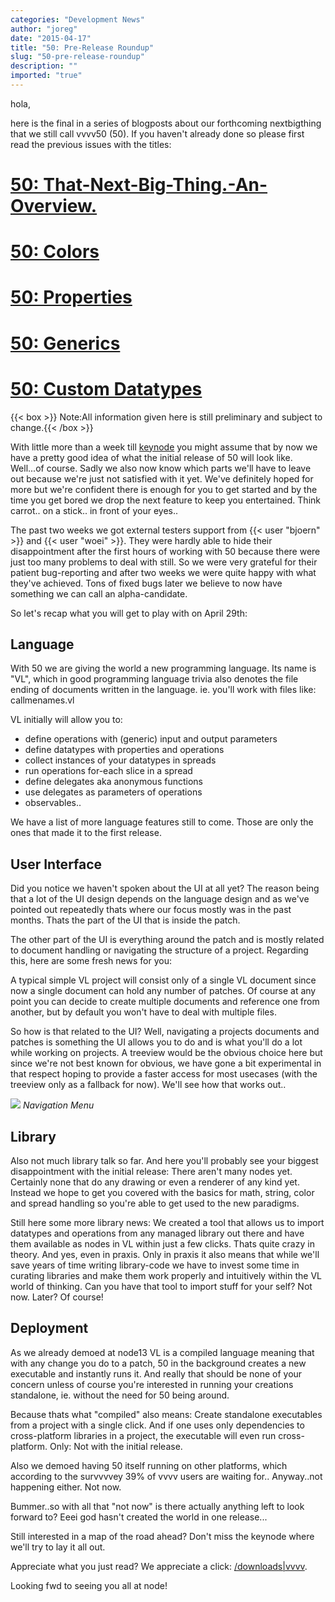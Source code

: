```yaml
---
categories: "Development News"
author: "joreg"
date: "2015-04-17"
title: "50: Pre-Release Roundup"
slug: "50-pre-release-roundup"
description: ""
imported: "true"
---
```



hola,

here is the final in a series of blogposts about our forthcoming nextbigthing that we still call vvvv50 (50). If you haven't already done so please first read the previous issues with the titles:

# [50: That-Next-Big-Thing.-An-Overview.](/blog/2014/50-that-next-big-thing.-an-overview.)
# [50: Colors](/blog/2014/50-colors)
# [50: Properties](/blog/2014/50-properties)
# [50: Generics](/blog/2015/50-generics)
# [50: Custom Datatypes](/blog/2015/50-custom-datatypes)
 
{{< box >}}
Note:All information given here is still preliminary and subject to change.{{< /box >}}

With little more than a week till [keynode](http://node15.vvvv.org/program/vvvv-keynote/vvvv-keynode-megashow) you might assume that by now we have a pretty good idea of what the initial release of 50 will look like. Well...of course. Sadly we also now know which parts we'll have to leave out because we're just not satisfied with it yet. We've definitely hoped for more but we're confident there is enough for you to get started and by the time you get bored we drop the next feature to keep you entertained. Think carrot.. on a stick.. in front of your eyes.. 

The past two weeks we got external testers support from {{< user "bjoern" >}} and {{< user "woei" >}}. They were hardly able to hide their disappointment after the first hours of working with 50 because there were just too many problems to deal with still. So we were very grateful for their patient bug-reporting and after two weeks we were quite happy with what they've achieved. Tons of fixed bugs later we believe to now have something we can call an alpha-candidate. 

So let's recap what you will get to play with on April 29th:

## Language
With 50 we are giving the world a new programming language. Its name is "VL", which in good programming language trivia also denotes the file ending of documents written in the language. ie. you'll work with files like: callmenames.vl

VL initially will allow you to:
- define operations with (generic) input and output parameters
- define datatypes with properties and operations
- collect instances of your datatypes in spreads
- run operations for-each slice in a spread
- define delegates aka anonymous functions
- use delegates as parameters of operations
- observables..

We have a list of more language features still to come. Those are only the ones that made it to the first release. 

## User Interface
Did you notice we haven't spoken about the UI at all yet? The reason being that a lot of the UI design depends on the language design and as we've pointed out repeatedly thats where our focus mostly was in the past months. Thats the part of the UI that is inside the patch.

The other part of the UI is everything around the patch and is mostly related to document handling or navigating the structure of a project. Regarding this, here are some fresh news for you:

A typical simple VL project will consist only of a single VL document since now a single document can hold any number of patches. Of course at any point you can decide to create multiple documents and reference one from another, but by default you won't have to deal with multiple files. 

So how is that related to the UI? Well, navigating a projects documents and patches is something the UI allows you to do and is what you'll do a lot while working on projects. A treeview would be the obvious choice here but since we're not best known for obvious, we have gone a bit experimental in that respect hoping to provide a faster access for most usecases (with the treeview only as a fallback for now). We'll see how that works out..

![](navigation.png) 
*Navigation Menu*

## Library
Also not much library talk so far. And here you'll probably see your biggest disappointment with the initial release: There aren't many nodes yet. Certainly none that do any drawing or even a renderer of any kind yet. Instead we hope to get you covered with the basics for math, string, color and spread handling so you're able to get used to the new paradigms. 

Still here some more library news: We created a tool that allows us to import datatypes and operations from any managed library out there and have them available as nodes in VL within just a few clicks. Thats quite crazy in theory. And yes, even in praxis. Only in praxis it also means that while we'll save years of time writing library-code we have to invest some time in curating libraries and make them work properly and intuitively within the VL world of thinking. Can you have that tool to import stuff for your self? Not now. Later? Of course!

## Deployment
As we already demoed at node13 VL is a compiled language meaning that with any change you do to a patch, 50 in the background creates a new executable and instantly runs it. And really that should be none of your concern unless of course you're interested in running your creations standalone, ie. without the need for 50 being around. 

Because thats what "compiled" also means: Create standalone executables from a project with a single click. And if one uses only dependencies to cross-platform libraries in a project, the executable will even run cross-platform. Only: Not with the initial release.

Also we demoed having 50 itself running on other platforms, which according to the survvvvey 39% of vvvv users are waiting for.. Anyway..not happening either. Not now. 

Bummer..so with all that "not now" is there actually anything left to look forward to? Eeei god hasn't created the world in one release...

Still interested in a map of the road ahead? Don't miss the keynode where we'll try to lay it all out. 

Appreciate what you just read? We appreciate a click: [/downloads|vvvv](flattr).

Looking fwd to seeing you all at node!

